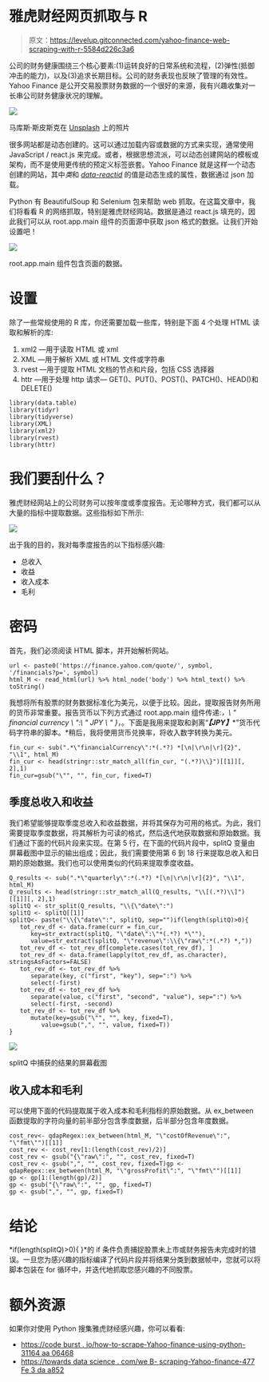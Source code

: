 # 雅虎财经网页抓取与 R

> 原文：<https://levelup.gitconnected.com/yahoo-finance-web-scraping-with-r-5584d226c3a6>

公司的财务健康围绕三个核心要素:(1)运转良好的日常系统和流程，(2)弹性(抵御冲击的能力)，以及(3)追求长期目标。公司的财务表现也反映了管理的有效性。Yahoo Finance 是公开交易股票财务数据的一个很好的来源，我有兴趣收集对一长串公司财务健康状况的理解。

![](img/d6fbbab5a42d8e2be227e3bea4e15a05.png)

马库斯·斯皮斯克在 [Unsplash](https://unsplash.com?utm_source=medium&utm_medium=referral) 上的照片

很多网站都是动态创建的。这可以通过加载内容或数据的方式来实现，通常使用 JavaScript / react.js 来完成。或者，根据思想流派，可以动态创建网站的模板或架构，而不是使用更传统的预定义标签嵌套。Yahoo Finance 就是这样一个动态创建的网站，其中*类*和 [*data-reactid*](https://www.pluralsight.com/guides/introduction-to-the-data-reactid-attribute-in-html) 的值是动态生成的属性，数据通过 json 加载。

Python 有 BeautifulSoup 和 Selenium 包来帮助 web 抓取。在这篇文章中，我们将看看 R 的网络抓取，特别是雅虎财经网站。数据是通过 react.js 填充的，因此我们可以从 root.app.main 组件的页面源中获取 json 格式的数据。让我们开始设置吧！

![](img/da08c9d83f739cbacb947e8777bc051e.png)

root.app.main 组件包含页面的数据。

# 设置

除了一些常规使用的 R 库，你还需要加载一些库，特别是下面 4 个处理 HTML 读取和解析的库:

1.  xml2 —用于读取 HTML 或 xml
2.  XML —用于解析 XML 或 HTML 文件或字符串
3.  rvest —用于提取 HTML 文档的节点和片段，包括 CSS 选择器
4.  httr —用于处理 http 请求— GET()、PUT()、POST()、PATCH()、HEAD()和 DELETE()

```
library(data.table)
library(tidyr)
library(tidyverse)
library(XML)
library(xml2)
library(rvest)
library(httr)
```

# 我们要刮什么？

雅虎财经网站上的公司财务可以按年度或季度报告。无论哪种方式，我们都可以从大量的指标中提取数据。这些指标如下所示:

![](img/fc8a1a30991e113dcb3b3e819011dee7.png)

出于我的目的，我对每季度报告的以下指标感兴趣:

*   总收入
*   收益
*   收入成本
*   毛利

# 密码

首先，我们必须阅读 HTML 脚本，并开始解析网站。

```
url <- paste0('https://finance.yahoo.com/quote/', symbol, '/financials?p=', symbol)
html_M <- read_html(url) %>% html_node('body') %>% html_text() %>% toString()
```

我想将所有股票的财务数据标准化为美元，以便于比较。因此，提取报告财务所用的货币非常重要。报告货币以下列方式通过 root.app.main 组件传递:*，\ " financial currency \ ":\ " JPY \ " }*，。下面是我用来提取和剥离“***【JPY】****”货币代码字符串的脚本。*稍后，我将使用货币兑换率，将收入数字转换为美元。

```
fin_cur <- sub(".*\"financialCurrency\":*(.*?) *[\n|\r\n|\r]{2}", "\\1", html_M)
fin_cur <- head(stringr::str_match_all(fin_cur, "(.*?)\\}")[[1]][, 2],1)
fin_cur=gsub("\"", "", fin_cur, fixed=T)
```

## 季度总收入和收益

我们希望能够提取季度总收入和收益数据，并将其保存为可用的格式。为此，我们需要提取季度数据，将其解析为可读的格式，然后迭代地获取数据和原始数据。我们通过下面的代码片段来实现。在第 5 行，在下面的代码片段中，splitQ 变量由屏幕截图中显示的输出组成；因此，我们需要使用第 6 到 18 行来提取总收入和日期的原始数据。我们也可以使用类似的代码来提取季度收益。

```
Q_results <- sub(".*\"quarterly\":*(.*?) *[\n|\r\n|\r]{2}", "\\1", html_M)
Q_results <- head(stringr::str_match_all(Q_results, "\\[(.*?)\\]")[[1]][, 2],1)
splitQ <- str_split(Q_results, "\\{\"date\":")
splitQ <- splitQ[[1]]
splitQ<- paste("\\{\"date\":", splitQ, sep="")if(length(splitQ)>0){
   tot_rev_df <- data.frame(curr = fin_cur,
      key=str_extract(splitQ, "\"date\":\"*(.*?) *\""),
      value=str_extract(splitQ, "\"revenue\":\\{\"raw\":*(.*?) *,"))
   tot_rev_df <- tot_rev_df[complete.cases(tot_rev_df), ]
   tot_rev_df <- data.frame(lapply(tot_rev_df, as.character), stringsAsFactors=FALSE)
   tot_rev_df <- tot_rev_df %>%
      separate(key, c("first", "key"), sep=":") %>% 
      select(-first)
   tot_rev_df <- tot_rev_df %>%
      separate(value, c("first", "second", "value"), sep=":") %>%
      select(-first, -second)
   tot_rev_df <- tot_rev_df %>%
      mutate(key=gsub("\"", "", key, fixed=T),
         value=gsub(",", "", value, fixed=T))
}
```

![](img/bea64df293e77d711e50a3a34090b55e.png)

splitQ 中捕获的结果的屏幕截图

## 收入成本和毛利

可以使用下面的代码提取属于收入成本和毛利指标的原始数据。从 ex_between 函数提取的字符向量的前半部分包含季度数据，后半部分包含年度数据。

```
cost_rev<- qdapRegex::ex_between(html_M, "\"costOfRevenue\":", "\"fmt\"")[[1]]
cost_rev <- cost_rev[1:(length(cost_rev)/2)]
cost_rev <- gsub("{\"raw\":", "", cost_rev, fixed=T)
cost_rev <- gsub(",", "", cost_rev, fixed=T)gp <- qdapRegex::ex_between(html_M, "\"grossProfit\":", "\"fmt\"")[[1]]
gp <- gp[1:(length(gp)/2)]
gp <- gsub("{\"raw\":", "", gp, fixed=T)
gp <- gsub(",", "", gp, fixed=T)
```

# 结论

*if(length(splitQ)>0){ }*的 if 条件负责捕捉股票未上市或财务报告未完成时的错误。一旦您为感兴趣的指标编译了代码片段并将结果分类到数据帧中，您就可以将脚本包装在 for 循环中，并迭代地抓取您感兴趣的不同股票。

# 额外资源

如果你对使用 Python 搜集雅虎财经感兴趣，你可以看看:

*   [https://code burst . io/how-to-scrape-Yahoo-finance-using-python-31164 aa 06468](https://codeburst.io/how-to-scrape-yahoo-finance-using-python-31164aa06468)
*   [https://towards data science . com/we B- scraping-Yahoo-finance-477 Fe 3 da a852](https://towardsdatascience.com/web-scraping-yahoo-finance-477fe3daa852)